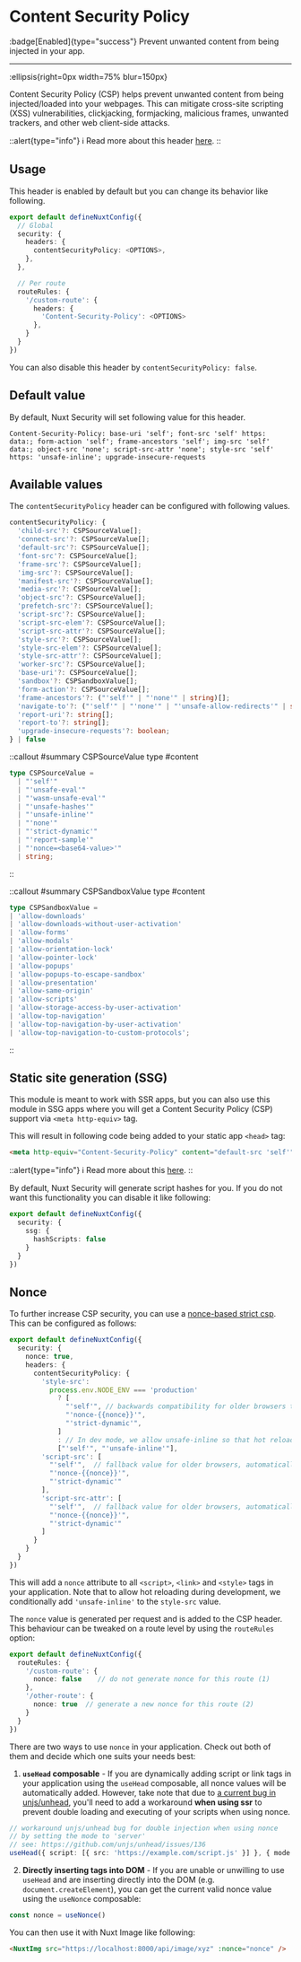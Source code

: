 # Content Security Policy

:badge[Enabled]{type="success"} Prevent unwanted content from being injected in your app.

---

:ellipsis{right=0px width=75% blur=150px}

Content Security Policy (CSP) helps prevent unwanted content from being injected/loaded into your webpages. This can mitigate cross-site scripting (XSS) vulnerabilities, clickjacking, formjacking, malicious frames, unwanted trackers, and other web client-side attacks.

::alert{type="info"}
ℹ Read more about this header [here](https://developer.mozilla.org/en-US/docs/Web/HTTP/CSP).
::

## Usage

This header is enabled by default but you can change its behavior like following.

```ts
export default defineNuxtConfig({
  // Global
  security: {
    headers: {
      contentSecurityPolicy: <OPTIONS>,
    },
  },

  // Per route
  routeRules: {
    '/custom-route': {
      headers: {
        'Content-Security-Policy': <OPTIONS>
      },
    }
  }
})
```

You can also disable this header by `contentSecurityPolicy: false`.

## Default value

By default, Nuxt Security will set following value for this header.

```http
Content-Security-Policy: base-uri 'self'; font-src 'self' https: data:; form-action 'self'; frame-ancestors 'self'; img-src 'self' data:; object-src 'none'; script-src-attr 'none'; style-src 'self' https: 'unsafe-inline'; upgrade-insecure-requests
```

## Available values

The `contentSecurityPolicy` header can be configured with following values.

```ts
contentSecurityPolicy: {
  'child-src'?: CSPSourceValue[];
  'connect-src'?: CSPSourceValue[];
  'default-src'?: CSPSourceValue[];
  'font-src'?: CSPSourceValue[];
  'frame-src'?: CSPSourceValue[];
  'img-src'?: CSPSourceValue[];
  'manifest-src'?: CSPSourceValue[];
  'media-src'?: CSPSourceValue[];
  'object-src'?: CSPSourceValue[];
  'prefetch-src'?: CSPSourceValue[];
  'script-src'?: CSPSourceValue[];
  'script-src-elem'?: CSPSourceValue[];
  'script-src-attr'?: CSPSourceValue[];
  'style-src'?: CSPSourceValue[];
  'style-src-elem'?: CSPSourceValue[];
  'style-src-attr'?: CSPSourceValue[];
  'worker-src'?: CSPSourceValue[];
  'base-uri'?: CSPSourceValue[];
  'sandbox'?: CSPSandboxValue[];
  'form-action'?: CSPSourceValue[];
  'frame-ancestors'?: ("'self'" | "'none'" | string)[];
  'navigate-to'?: ("'self'" | "'none'" | "'unsafe-allow-redirects'" | string)[];
  'report-uri'?: string[];
  'report-to'?: string[];
  'upgrade-insecure-requests'?: boolean;
} | false
```

::callout
#summary
CSPSourceValue type
#content
```ts
type CSPSourceValue =
  | "'self'"
  | "'unsafe-eval'"
  | "'wasm-unsafe-eval'"
  | "'unsafe-hashes'"
  | "'unsafe-inline'"
  | "'none'"
  | "'strict-dynamic'"
  | "'report-sample'"
  | "'nonce=<base64-value>'"
  | string;
```
::

::callout
#summary
CSPSandboxValue type
#content
```ts
type CSPSandboxValue =
| 'allow-downloads'
| 'allow-downloads-without-user-activation'
| 'allow-forms'
| 'allow-modals'
| 'allow-orientation-lock'
| 'allow-pointer-lock'
| 'allow-popups'
| 'allow-popups-to-escape-sandbox'
| 'allow-presentation'
| 'allow-same-origin'
| 'allow-scripts'
| 'allow-storage-access-by-user-activation'
| 'allow-top-navigation'
| 'allow-top-navigation-by-user-activation'
| 'allow-top-navigation-to-custom-protocols';
```
::

## Static site generation (SSG)

This module is meant to work with SSR apps, but you can also use this module in SSG apps where you will get a Content Security Policy (CSP) support via `<meta http-equiv>` tag.

This will result in following code being added to your static app `<head>` tag:

```html
<meta http-equiv="Content-Security-Policy" content="default-src 'self'">
```

::alert{type="info"}
ℹ Read more about this [here](https://content-security-policy.com/examples/meta/).
::

By default, Nuxt Security will generate script hashes for you. If you do not want this functionality you can disable it like following:

```ts
export default defineNuxtConfig({
  security: {
    ssg: {
      hashScripts: false
    }
  }
})
```

## Nonce

To further increase CSP security, you can use a [nonce-based strict csp](https://web.dev/strict-csp/#what-is-a-strict-content-security-policy).
This can be configured as follows:

```ts
export default defineNuxtConfig({
  security: {
    nonce: true,
    headers: {
      contentSecurityPolicy: {
        'style-src':
          process.env.NODE_ENV === 'production'
            ? [
              "'self'", // backwards compatibility for older browsers that don't support strict-dynamic
              "'nonce-{{nonce}}'",
              "'strict-dynamic'",
            ]
            : // In dev mode, we allow unsafe-inline so that hot reloading keeps working
            ["'self'", "'unsafe-inline'"],
        'script-src': [
          "'self'",  // fallback value for older browsers, automatically removed if `strict-dynamic` is supported.
          "'nonce-{{nonce}}'",
          "'strict-dynamic'"
        ],
        'script-src-attr': [
          "'self'",  // fallback value for older browsers, automatically removed if `strict-dynamic` is supported.
          "'nonce-{{nonce}}'",
          "'strict-dynamic'"
        ]
      }
    }
  }
})
```

This will add a `nonce` attribute to all `<script>`, `<link>` and `<style>` tags in your application. 
Note that to allow hot reloading during development, we conditionally add `'unsafe-inline'` to the `style-src` value.

The `nonce` value is generated per request and is added to the CSP header. This behaviour can be tweaked on a route level by using the `routeRules` option:

```ts
export default defineNuxtConfig({
  routeRules: {
    '/custom-route': {
      nonce: false    // do not generate nonce for this route (1)
    },
    '/other-route': {
      nonce: true  // generate a new nonce for this route (2)
    }
  }
})
```

There are two ways to use `nonce` in your application. Check out both of them and decide which one suits your needs best:

1. **`useHead` composable** - If you are dynamically adding script or link tags in your application using the `useHead` composable, all nonce values will be automatically added.
However, take note that due to [a current bug in unjs/unhead](https://github.com/unjs/unhead/issues/136), you'll need to add a workaround **when using ssr** to prevent double loading and executing of your scripts when using nonce.

```ts
// workaround unjs/unhead bug for double injection when using nonce
// by setting the mode to 'server'
// see: https://github.com/unjs/unhead/issues/136 
useHead({ script: [{ src: 'https://example.com/script.js' }] }, { mode: 'server' })
```

2. **Directly inserting tags into DOM** - If you are unable or unwilling to use `useHead` and are inserting directly into the DOM (e.g. `document.createElement`), you can get the current valid nonce value using the `useNonce` composable:

```ts
const nonce = useNonce()
```

You can then use it with Nuxt Image like following:

```html
<NuxtImg src="https://localhost:8000/api/image/xyz" :nonce="nonce" />
```
